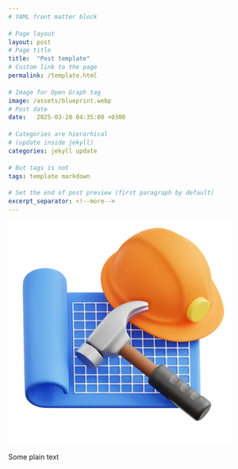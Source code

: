 ```yaml
---
# YAML front matter block

# Page layout
layout: post
# Page title
title:  "Post template"
# Custom link to the page
permalink: /template.html

# Image for Open Graph tag
image: /assets/blueprint.webp
# Post date
date:   2025-03-20 04:35:00 +0300

# Categories are hierarhical
# (update inside jekyll)
categories: jekyll update

# But tags is not
tags: template markdown

# Set the end of post preview (first paragraph by default)
excerpt_separator: <!--more-->
---
```


![Blueprint](/assets/blueprint.webp)

Some plain text

<!--more-->
